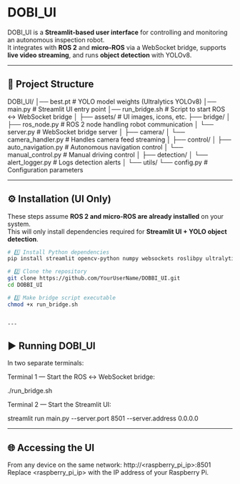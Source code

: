 # DOBI_UI

DOBI_UI is a **Streamlit-based user interface** for controlling and monitoring an autonomous inspection robot.  
It integrates with **ROS 2** and **micro-ROS** via a WebSocket bridge, supports **live video streaming**, and runs **object detection** with YOLOv8.

---

## 📂 Project Structure
DOBI_UI/
│── best.pt # YOLO model weights (Ultralytics YOLOv8)
│── main.py # Streamlit UI entry point
│── run_bridge.sh # Script to start ROS ↔ WebSocket bridge
│
├── assets/ # UI images, icons, etc.
├── bridge/
│ ├── ros_node.py # ROS 2 node handling robot communication
│ └── server.py # WebSocket bridge server
│
├── camera/
│ └── camera_handler.py # Handles camera feed streaming
│
├── control/
│ ├── auto_navigation.py # Autonomous navigation control
│ └── manual_control.py # Manual driving control
│
├── detection/
│ └── alert_logger.py # Logs detection alerts
│
└── utils/
└── config.py # Configuration parameters


---

## ⚙️ Installation (UI Only)

These steps assume **ROS 2 and micro-ROS are already installed** on your system.  
This will only install dependencies required for **Streamlit UI + YOLO object detection**.

```bash
# 1️⃣ Install Python dependencies
pip install streamlit opencv-python numpy websockets roslibpy ultralytics

# 2️⃣ Clone the repository
git clone https://github.com/YourUserName/DOBBI_UI.git
cd DOBBI_UI

# 3️⃣ Make bridge script executable
chmod +x run_bridge.sh


---
```
## ▶️ Running DOBI_UI
In two separate terminals:

Terminal 1 — Start the ROS ↔ WebSocket bridge:


./run_bridge.sh

Terminal 2 — Start the Streamlit UI:


streamlit run main.py --server.port 8501 --server.address 0.0.0.0

---

## 🌐 Accessing the UI
From any device on the same network:
http://<raspberry_pi_ip>:8501
Replace <raspberry_pi_ip> with the IP address of your Raspberry Pi.



